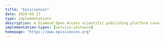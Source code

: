 ```yaml
---
title: "Episciences"
date: 2024-03-17
type: implementations
description: A Diamond Open Access scientific publishing platform covering all disciplines
implementation-types: [service-instance]
homepage: "https://www.episciences.org"
---
```


